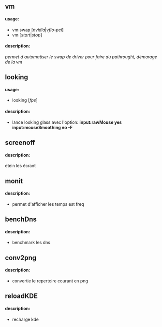 ##  vm
#### usage:
- vm swap [*nvidia*|*vfio-pci*]
- vm [*start*|*stop*]
#### description:
*permet d'automatiser le swap de driver pour faire du pathrought, démarage de la vm*
##  looking
#### usage:
- looking [*fps*]
#### description:
- lance looking glass avec l'option: **input:rawMouse yes input:mouseSmoothing no -F**
##  screenoff
#### description:
etein les écrant
##  monit
#### description:
- permet d'afficher les temps est freq
##  benchDns
#### description:
- benchmark les dns
##  conv2png
#### description:
- convertie le repertoire courant en png
##  reloadKDE
#### description:
- recharge kde
